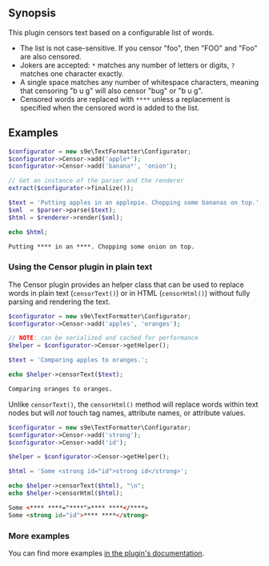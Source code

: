 ## Synopsis

This plugin censors text based on a configurable list of words.

 * The list is not case-sensitive. If you censor "foo", then "FOO" and "Foo" are also censored.
 * Jokers are accepted: `*` matches any number of letters or digits, `?` matches one character exactly.
 * A single space matches any number of whitespace characters, meaning that censoring "b u g" will also censor "bug" or "b  u  g".
 * Censored words are replaced with `****` unless a replacement is specified when the censored word is added to the list.

## Examples

```php
$configurator = new s9e\TextFormatter\Configurator;
$configurator->Censor->add('apple*');
$configurator->Censor->add('banana*', 'onion');

// Get an instance of the parser and the renderer
extract($configurator->finalize());

$text = 'Putting apples in an applepie. Chopping some bananas on top.';
$xml  = $parser->parse($text);
$html = $renderer->render($xml);

echo $html;
```
```html
Putting **** in an ****. Chopping some onion on top.
```

### Using the Censor plugin in plain text

The Censor plugin provides an helper class that can be used to replace words in plain text (`censorText()`) or in HTML (`censorHtml()`) without fully parsing and rendering the text.

```php
$configurator = new s9e\TextFormatter\Configurator;
$configurator->Censor->add('apples', 'oranges');

// NOTE: can be serialized and cached for performance
$helper = $configurator->Censor->getHelper();

$text = 'Comparing apples to oranges.';

echo $helper->censorText($text);
```
```html
Comparing oranges to oranges.
```

Unlike `censorText()`, the `censorHtml()` method will replace words within text nodes but will *not* touch tag names, attribute names, or attribute values.

```php
$configurator = new s9e\TextFormatter\Configurator;
$configurator->Censor->add('strong');
$configurator->Censor->add('id');

$helper = $configurator->Censor->getHelper();

$html = 'Some <strong id="id">strong id</strong>';

echo $helper->censorText($html), "\n";
echo $helper->censorHtml($html);
```
```html
Some <**** ****="****">**** ****</****>
Some <strong id="id">**** ****</strong>
```

### More examples

You can find more examples [in the plugin's documentation](http://s9etextformatter.readthedocs.io/Plugins/Censor/Synopsis/).
